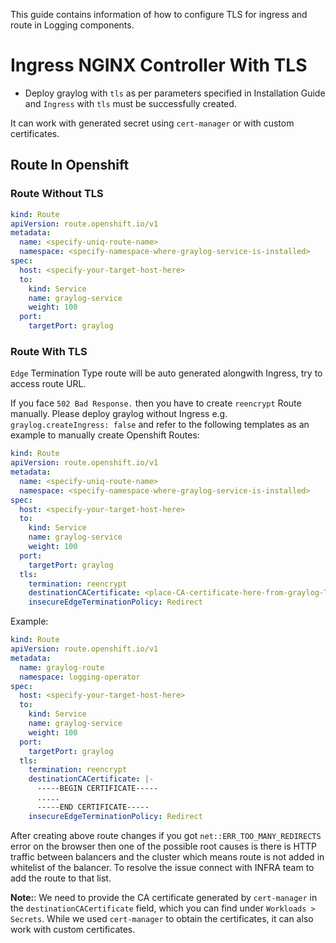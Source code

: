 This guide contains information of how to configure TLS for ingress and route in Logging components.

# Ingress NGINX Controller With TLS

* Deploy graylog with `tls` as per parameters specified in Installation Guide
and `Ingress` with `tls` must be successfully created.

It can work with generated secret using `cert-manager` or with custom certificates.

## Route In Openshift

### Route Without TLS

```yaml
kind: Route
apiVersion: route.openshift.io/v1
metadata:
  name: <specify-uniq-route-name>
  namespace: <specify-namespace-where-graylog-service-is-installed>
spec:
  host: <specify-your-target-host-here>
  to:
    kind: Service
    name: graylog-service
    weight: 100
  port:
    targetPort: graylog
```

### Route With TLS

`Edge` Termination Type route will be auto generated alongwith Ingress, try to access route URL.

If you face `502 Bad Response.` then you have to create `reencrypt` Route manually.
Please deploy graylog without Ingress e.g. `graylog.createIngress: false`
and refer to the following templates as an example to manually create Openshift Routes:

```yaml
kind: Route
apiVersion: route.openshift.io/v1
metadata:
  name: <specify-uniq-route-name>
  namespace: <specify-namespace-where-graylog-service-is-installed>
spec:
  host: <specify-your-target-host-here>
  to:
    kind: Service
    name: graylog-service
    weight: 100
  port:
    targetPort: graylog
  tls:
    termination: reencrypt
    destinationCACertificate: <place-CA-certificate-here-from-graylog-TLS-secret>
    insecureEdgeTerminationPolicy: Redirect
```

Example:

```yaml
kind: Route
apiVersion: route.openshift.io/v1
metadata:
  name: graylog-route
  namespace: logging-operator
spec:
  host: <specify-your-target-host-here>
  to:
    kind: Service
    name: graylog-service
    weight: 100
  port:
    targetPort: graylog
  tls:
    termination: reencrypt
    destinationCACertificate: |-
      -----BEGIN CERTIFICATE-----
      .....
      -----END CERTIFICATE-----
    insecureEdgeTerminationPolicy: Redirect
```

After creating above route changes if you got `net::ERR_TOO_MANY_REDIRECTS` error on the browser then one of
the possible root causes is there is HTTP traffic between balancers and the cluster which means route is not
added in whitelist of the balancer. To resolve the issue connect with INFRA team to add the route to that list.

**Note:**: We need to provide the CA certificate generated by `cert-manager` in the `destinationCACertificate` field, which
you can find under `Workloads > Secrets`. While we used `cert-manager` to obtain the certificates, it can also work
with custom certificates.
